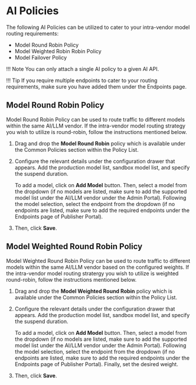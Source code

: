 # AI Policies

The following AI Policies can be utilized to cater to your intra-vendor model routing requirements:

- Model Round Robin Policy 
- Model Weighted Robin Robin Policy
- Model Failover Policy

!!! Note
    You can only attach a single AI policy to a given AI API.

!!! Tip
    If you require multiple endpoints to cater to your routing requirements, make sure you have added them under the Endpoints page.


## Model Round Robin Policy

Model Round Robin Policy can be used to route traffic to different models within the same AI/LLM vendor. If the intra-vendor model routing strategy you wish to utilize is round-robin, follow the instructions mentioned below.

1. Drag and drop the **Model Round Robin** policy which is available under the Common Policies section within the Policy List.

2. Configure the relevant details under the configuration drawer that appears. Add the production model list, sandbox model list, and specify the suspend duration.

    To add a model, click on **Add Model** button. Then, select a model from the dropdown (if no models are listed, make sure to add the supported model list under the AI/LLM vendor under the Admin Portal). Following the model selection, select the endpoint from the dropdown (if no endpoints are listed, make sure to add the required endpoints under the Endpoints page of Publisher Portal).

3. Then, click **Save**.

## Model Weighted Round Robin Policy

Model Weighted Round Robin Policy can be used to route traffic to different models within the same AI/LLM vendor based on the configured weights. If the intra-vendor model routing stratergy you wish to utilize is weighted round-robin, follow the instructions mentioned below.

1. Drag and drop the **Model Weighted Round Robin** policy which is available under the Common Policies section within the Policy List.

2. Configure the relevant details under the configuration drawer that appears. Add the production model list, sandbox model list, and specify the suspend duration.

    To add a model, click on **Add Model** button. Then, select a model from the dropdown (if no models are listed, make sure to add the supported model list under the AI/LLM vendor under the Admin Portal). Following the model selection, select the endpoint from the dropdown (if no endpoints are listed, make sure to add the required endpoints under the Endpoints page of Publisher Portal). Finally, set the desired weight.

3. Then, click **Save**.
